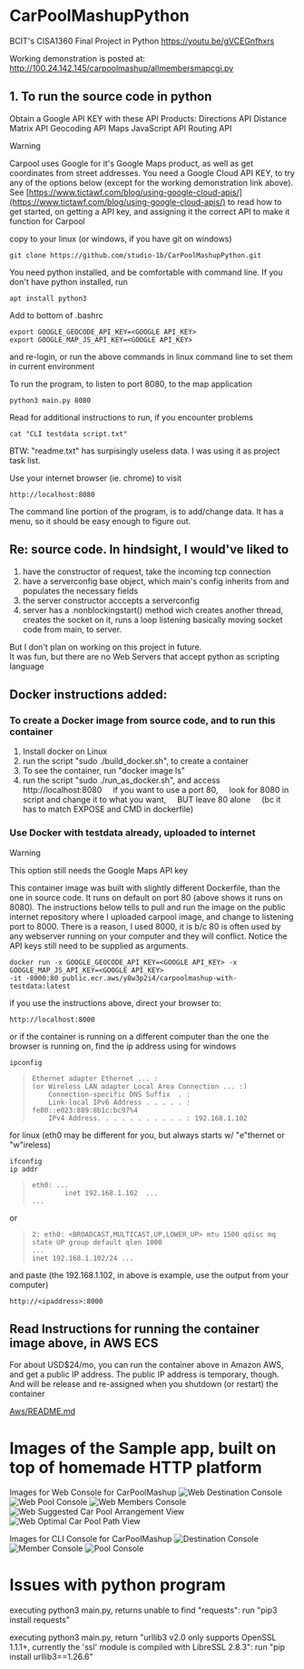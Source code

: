 # CarPoolMashupPython
BCIT's CISA1360 Final Project in Python
https://youtu.be/gVCEGnfhxrs

Working demonstration is posted at: http://100.24.142.145/carpoolmashup/allmembersmapcgi.py

## 1. To run the source code in python

Obtain a Google API KEY with these API Products:
    Directions API
    Distance Matrix API
    Geocoding API
    Maps JavaScript API
    Routing API

> [!WARNING]
> Carpool uses Google for it's Google Maps product, as well as get coordinates from street addresses.
> You need a Google Cloud API KEY, to try any of the options below (except for the working demonstration link above).  See [https://www.tictawf.com/blog/using-google-cloud-apis/](https://www.tictawf.com/blog/using-google-cloud-apis/) to read how to get started, on getting a API key, and assigning it the correct API to make it function for Carpool

copy to your linux (or windows, if you have git on windows)
```
git clone https://github.com/studio-1b/CarPoolMashupPython.git
```

You need python installed, and be comfortable with command line.
If you don't have python installed, run
```
apt install python3
```

Add to bottom of .bashrc
```
export GOOGLE_GEOCODE_API_KEY=<GOOGLE API_KEY>
export GOOGLE_MAP_JS_API_KEY=<GOOGLE API_KEY>
```
and re-login, or run the above commands in linux command line to set them in current environment

To run the program, to listen to port 8080, to the map application
```
python3 main.py 8080
```

Read for additional instructions to run, if you encounter problems
```
cat "CLI testdata script.txt" 
```
BTW: "readme.txt" has surpisingly useless data.  I was using it as project task list.

Use your internet browser (ie. chrome) to visit
```
http://localhost:8080
```

The command line portion of the program, is to add/change data.  It has a menu, so it should be easy enough to figure out.


## Re: source code.  In hindsight, I would've liked to 
1) have the constructor of request, take the incoming tcp connection
2) have a serverconfig base object, which main's config inherits from and populates the necessary fields
3) the server constructor acccepts a serverconfig
4) server has a .nonblockingstart() method wich creates another thread, creates the socket on it, runs a loop listening
   basically moving socket code from main, to server.

But I don't plan on working on this project in future.  
It was fun, but there are no Web Servers that accept python as scripting language



## Docker instructions added:

### To create a Docker image from source code, and to run this container
1) Install docker on Linux
2) run the script "sudo ./build_docker.sh", to create a container
3) To see the container, run "docker image ls"
4) run the script "sudo ./run_as_docker.sh", and access http://localhost:8080
&nbsp;&nbsp;&nbsp;&nbsp;if you want to use a port 80, 
&nbsp;&nbsp;&nbsp;&nbsp;look for 8080 in script and change it to what you want,
&nbsp;&nbsp;&nbsp;&nbsp;BUT leave 80 alone 
&nbsp;&nbsp;&nbsp;&nbsp;(bc it has to match EXPOSE and CMD in dockerfile)

### Use Docker with testdata already, uploaded to internet

> [!WARNING]
> This option still needs the Google Maps API key 

This container image was built with slightly different Dockerfile, than the one in source code.  It runs on default on port 80 (above shows it runs on 8080).  The instructions below tells to pull and run the image on the public internet repository where I uploaded carpool image, and change to listening port to 8000.  There is a reason, I used 8000, it is b/c 80 is often used by any webserver running on your computer and they will conflict.
Notice the API keys still need to be supplied as arguments.

```
docker run -x GOOGLE_GEOCODE_API_KEY=<GOOGLE API_KEY> -x GOOGLE_MAP_JS_API_KEY=<GOOGLE API_KEY>
-it -8000:80 public.ecr.aws/y8w3p2i4/carpoolmashup-with-testdata:latest
```

if you use the instructions above, direct your browser to:
```
http://localhost:8000
```
or if the container is running on a different computer than the one the browser is running on, find the ip address using
for windows
```
ipconfig
```
>     Ethernet adapter Ethernet ... :
>     (or Wireless LAN adapter Local Area Connection ... :)
>         Connection-specific DNS Suffix  . :
>         Link-local IPv6 Address . . . . . : fe80::e023:889:8b1c:bc97%4
>         IPv4 Address. . . . . . . . . . . : 192.168.1.102


for linux (eth0 may be different for you, but always starts w/ "e"thernet or "w"ireless)
```
ifconfig
ip addr
```
>     eth0: ...
>             inet 192.168.1.102  ...
>     ...
or
>     2: eth0: <BROADCAST,MULTICAST,UP,LOWER_UP> mtu 1500 qdisc mq state UP group default qlen 1000
>     ...
>     inet 192.168.1.102/24 ...


and paste (the 192.168.1.102, in above is example, use the output from your computer)
```
http://<ipaddress>:8000
```


## Read Instructions for running the container image above, in AWS ECS

For about USD$24/mo, you can run the container above in Amazon AWS, and get a public IP address.  The public IP address is temporary, though.  And will be release and re-assigned when you shutdown (or restart) the container

[Aws/README.md](Aws/README.md)



# Images of the Sample app, built on top of homemade HTTP platform

Images for Web Console for CarPoolMashup
![Web Destination Console](https://raw.githubusercontent.com/studio-1b/CarPoolMashupPython/main/SampleApplicationImages/sample%20intermediate%20level%20html%20app%20-%20CarPoolMashup%20Web%20Console.png)
![Web Pool Console](https://raw.githubusercontent.com/studio-1b/CarPoolMashupPython/main/SampleApplicationImages/sample%20intermediate%20level%20html%20app%20-%20CarPoolMashup%20Web%20Carpool%20view.png)
![Web Members Console](https://raw.githubusercontent.com/studio-1b/CarPoolMashupPython/main/SampleApplicationImages/sample%20intermediate%20level%20html%20app%20-%20CarPoolMashup%20Web%20Members%20view.png)
![Web Suggested Car Pool Arrangement View](https://raw.githubusercontent.com/studio-1b/CarPoolMashupPython/main/SampleApplicationImages/sample%20intermediate%20level%20html%20app%20-%20CarPoolMashup%20Web%20Suggest%20view.png)
![Web Optimal Car Pool Path View](https://raw.githubusercontent.com/studio-1b/CarPoolMashupPython/main/SampleApplicationImages/sample%20intermediate%20level%20html%20app%20-%20CarPoolMashup%20Web%20Optimal%20Car%20Pool%20view.png)

Images for CLI Console for CarPoolMashup
![Destination Console](https://raw.githubusercontent.com/studio-1b/CarPoolMashupPython/main/SampleApplicationImages/sample%20intermediate%20level%20html%20app%20-%20CarPoolMashup%20Console%20Destination.png)
![Member Console](https://raw.githubusercontent.com/studio-1b/CarPoolMashupPython/main/SampleApplicationImages/sample%20intermediate%20level%20html%20app%20-%20CarPoolMashup%20Console%20Member.png)
![Pool Console](https://raw.githubusercontent.com/studio-1b/CarPoolMashupPython/main/SampleApplicationImages/sample%20intermediate%20level%20html%20app%20-%20CarPoolMashup%20Console%20Pool.png)

# Issues with python program

executing python3 main.py, returns unable to find "requests": run "pip3 install requests"

executing python3 main.py, return "urllib3 v2.0 only supports OpenSSL 1.1.1+, currently the 'ssl' module is compiled with LibreSSL 2.8.3": run "pip install urllib3==1.26.6"
